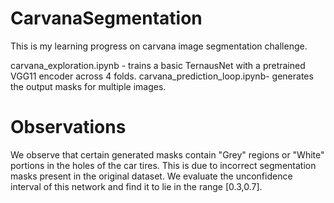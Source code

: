 # CarvanaSegmentation
This is my learning progress on carvana image segmentation challenge.

carvana_exploration.ipynb - trains a basic TernausNet with a pretrained VGG11 encoder across 4 folds. 
carvana_prediction_loop.ipynb- generates the output masks for multiple images.

# Observations
We observe that certain generated masks contain "Grey" regions or "White" portions in the holes of the car tires. This is due to incorrect segmentation masks present in the original dataset. We evaluate the unconfidence interval of this network and find it to lie in the range [0.3,0.7]. 
